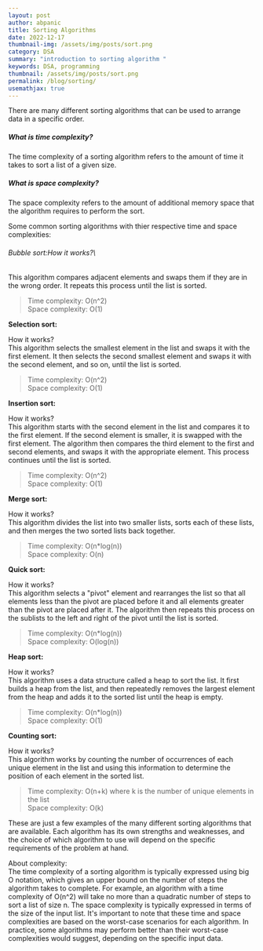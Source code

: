 ```yaml
---
layout: post
author: abpanic
title: Sorting Algorithms
date: 2022-12-17
thumbnail-img: /assets/img/posts/sort.png
category: DSA
summary: "introduction to sorting algorithm "
keywords: DSA, programming
thumbnail: /assets/img/posts/sort.png
permalink: /blog/sorting/
usemathjax: true
---
```

There are many different sorting algorithms that can be used to arrange data in a specific order.

##### What is time complexity?

The time complexity of a sorting algorithm refers to the amount of time it takes to sort a list of a given size.

##### What is space complexity?

The space complexity refers to the amount of additional memory space that the algorithm requires to perform the sort.

Some common sorting algorithms with thier respective time and space complexities:

###### Bubble sort:How it works?\
This algorithm compares adjacent elements and swaps them if they are in the wrong order.
It repeats this process until the list is sorted.

> Time complexity: O(n^2)\
> Space complexity: O(1)

**Selection sort:**

How it works?\
This algorithm selects the smallest element in the list and swaps it with the first element.
It then selects the second smallest element and swaps it with the second element, and so on, until the list is sorted.

> Time complexity: O(n^2)\
> Space complexity: O(1)

**Insertion sort:**

How it works?\
This algorithm starts with the second element in the list and compares it to the first element.
If the second element is smaller, it is swapped with the first element. The algorithm then compares the third element to the first and second elements, and swaps it with the appropriate element. This process continues until the list is sorted.

> Time complexity: O(n^2)\
> Space complexity: O(1)

**Merge sort:**

How it works?\
This algorithm divides the list into two smaller lists, sorts each of these lists, and then merges the two sorted lists back together.

> Time complexity: O(n*log(n))\
> Space complexity: O(n)

**Quick sort:**

How it works?\
This algorithm selects a "pivot" element and rearranges the list so that all elements less than the pivot are placed before it and all elements greater than the pivot are placed after it.
The algorithm then repeats this process on the sublists to the left and right of the pivot until the list is sorted.

> Time complexity: O(n*log(n))\
> Space complexity: O(log(n))

**Heap sort:**

How it works?\
This algorithm uses a data structure called a heap to sort the list.
It first builds a heap from the list, and then repeatedly removes the largest element from the heap and adds it to the sorted list until the heap is empty.

> Time complexity: O(n*log(n))\
> Space complexity: O(1)

**Counting sort:**

How it works?\
This algorithm works by counting the number of occurrences of each unique element in the list and using this information to determine the position of each element in the sorted list.

> Time complexity: O(n+k) where k is the number of unique elements in the list\
> Space complexity: O(k)

These are just a few examples of the many different sorting algorithms that are available. Each algorithm has its own strengths and weaknesses, and the choice of which algorithm to use will depend on the specific requirements of the problem at hand.  

About complexity:\
The time complexity of a sorting algorithm is typically expressed using big O notation, which gives an upper bound on the number of steps the algorithm takes to complete. For example, an algorithm with a time complexity of O(n^2) will take no more than a quadratic number of steps to sort a list of size n. The space complexity is typically expressed in terms of the size of the input list.
It's important to note that these time and space complexities are based on the worst-case scenarios for each algorithm. In practice, some algorithms may perform better than their worst-case complexities would suggest, depending on the specific input data.
